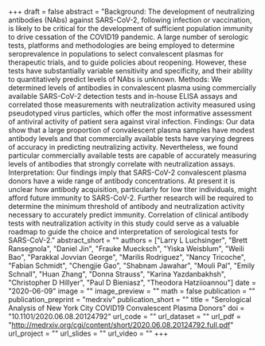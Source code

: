 +++
draft = false
abstract = "Background: The development of neutralizing antibodies (NAbs) against SARS-CoV-2, following infection or vaccination, is likely to be critical for the development of sufficient population immunity to drive cessation of the COVID19 pandemic. A large number of serologic tests, platforms and methodologies are being employed to determine seroprevalence in populations to select convalescent plasmas for therapeutic trials, and to guide policies about reopening. However, these tests have substantially variable sensitivity and specificity, and their ability to quantitatively predict levels of NAbs is unknown. Methods: We determined levels of antibodies in convalescent plasma using commercially available SARS-CoV-2 detection tests and in-house ELISA assays and correlated those measurements with neutralization activity measured using pseudotyped virus particles, which offer the most informative assessment of antiviral activity of patient sera against viral infection. Findings: Our data show that a large proportion of convalescent plasma samples have modest antibody levels and that commercially available tests have varying degrees of accuracy in predicting neutralizing activity. Nevertheless, we found particular commercially available tests are capable of accurately measuring levels of antibodies that strongly correlate with neutralization assays. Interpretation: Our findings imply that SARS-CoV-2 convalescent plasma donors have a wide range of antibody concentrations. At present it is unclear how antibody acquisition, particularly for low titer individuals, might afford future immunity to SARS-CoV-2. Further research will be required to determine the minimum threshold of antibody and neutralization activity necessary to accurately predict immunity. Correlation of clinical antibody tests with neutralization activity in this study could serve as a valuable roadmap to guide the choice and interpretation of serological tests for SARS-CoV-2."
abstract_short = ""
authors = ["Larry L Luchsinger", "Brett Ransegnola", "Daniel Jin", "Frauke Muecksch", "Yiska Weisblum", "Weili Bao", "Parakkal Jovvian George", "Marilis Rodriguez", "Nancy Tricoche", "Fabian Schmidt", "Chengjie Gao", "Shabnam Jawahar", "Mouli Pal", "Emily Schnall", "Huan Zhang", "Donna Strauss", "Karina Yazdanbakhsh", "Christopher D Hillyer", "Paul D Bieniasz", "Theodora Hatziioannou"]
date = "2020-06-09"
image = ""
image_preview = ""
math = false
publication = ""
publication_preprint = "medrxiv"
publication_short = ""
title = "Serological Analysis of New York City COVID19 Convalescent Plasma Donors"
doi = "10.1101/2020.06.08.20124792"
url_code = ""
url_dataset = ""
url_pdf = "http://medrxiv.org/cgi/content/short/2020.06.08.20124792.full.pdf"
url_project = ""
url_slides = ""
url_video = ""
+++